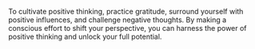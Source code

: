 To cultivate positive thinking, practice gratitude, surround yourself with positive influences, and challenge negative thoughts. By making a conscious effort to shift your perspective, you can harness the power of positive thinking and unlock your full potential.